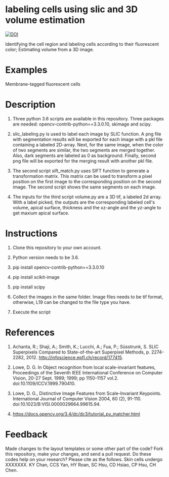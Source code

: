 # labeling cells using slic and 3D volume estimation
[![DOI](https://zenodo.org/badge/318386438.svg)](https://zenodo.org/badge/latestdoi/318386438)

Identifying the cell region and labeling cells according to their fluorescent color; Estimating volume from a 3D image.

# Examples

Membrane-tagged fluorescent cells

# Description

1. Three python 3.6 scripts are available in this repository. Three packages are needed: opencv-contrib-python==3.3.0.10, skimage and scipy.

2. slic_labeling.py is used to label each image by SLIC function. A png file with segmentation results will be exported for each image with a pkl file containing a labeled 2D-array. Next, for the same image, when the color of two segments are similar, the two segments are merged together. Also, dark segments are labeled as 0 as background. Finally, second png file will be exported for the merging result with another pkl file.

3. The second script sift_match.py uses SIFT function to generate a transformation matrix. This matrix can be used to transform a pixel position on the first image to the corresponding position on the second image. The second script shows the same segments on each image.

4. The inputs for the third script volume.py are a 3D tif, a labeled 2d array. With a label picked, the outputs are the corresponding labeled cell's volume, apical surface, thickness and the xz-angle and the yz-angle to get maxium apical surface.

# Instructions

1. Clone this repository to your own account.

2. Python version needs to be 3.6.

3. pip install opencv-contrib-python==3.3.0.10

4. pip install scikit-image

5. pip install scipy

6. Collect the images in the same folder. Image files needs to be tif format, otherwise, L19 can be changed to the file type you have.

7. Execute the script


# References

1.	Achanta, R.; Shaji, A.; Smith, K.; Lucchi, A.; Fua, P.; Süsstrunk, S. SLIC Superpixels Compared to State-of-the-art Superpixel Methods, p. 2274-2282, 2012. http://infoscience.epfl.ch/record/177415.

2.	Lowe, D. G. In Object recognition from local scale-invariant features, Proceedings of the Seventh IEEE International Conference on Computer Vision, 20-27 Sept. 1999; 1999; pp 1150-1157 vol.2. doi:10.1109/ICCV.1999.790410.

3.	Lowe, D. G., Distinctive Image Features from Scale-Invariant Keypoints. International Journal of Computer Vision 2004, 60 (2), 91-110. doi:10.1023/B:VISI.0000029664.99615.94.

4.	https://docs.opencv.org/3.4/dc/dc3/tutorial_py_matcher.html

# Feedback

Made changes to the layout templates or some other part of the code? Fork this repository, make your changes, and send a pull request.
Do these codes help on your research? Please cite as the follows. Skin cells undergo XXXXXXX. KY Chan, CCS Yan, HY Roan, SC Hsu, CD Hsiao, CP Hsu, CH Chen.

